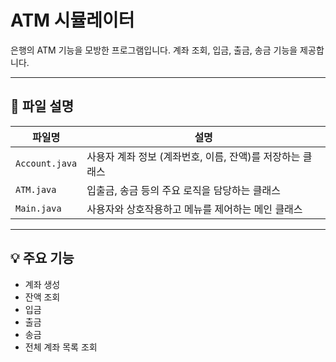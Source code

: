 # ATM 시뮬레이터

은행의 ATM 기능을 모방한 프로그램입니다. 계좌 조회, 입금, 출금, 송금 기능을 제공합니다.

---

## 📁 파일 설명

| 파일명               | 설명 |
|----------------------|------|
| `Account.java`       | 사용자 계좌 정보 (계좌번호, 이름, 잔액)를 저장하는 클래스 |
| `ATM.java`           | 입출금, 송금 등의 주요 로직을 담당하는 클래스 |
| `Main.java`          | 사용자와 상호작용하고 메뉴를 제어하는 메인 클래스 |

---

## 💡 주요 기능

- 계좌 생성
- 잔액 조회
- 입금
- 출금
- 송금
- 전체 계좌 목록 조회
